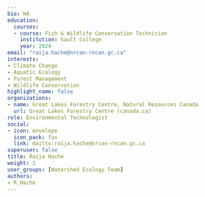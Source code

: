 ```yaml
--- 
bio: NA
education:
  courses:
  - course: Fish & Wildlife Conservation Technician
    institution: Sault College
    year: 2024
email: "raija.hache@nrcan-rncan.gc.ca"
interests:
- Climate Change
- Aquatic Ecology
- Forest Management
- Wildlife Conservation
highlight_name: false
organizations:
- name: Great Lakes Forestry Centre, Natural Resources Canada
  url: Great Lakes Forestry Centre (canada.ca)
role: Environmental Technologist
social:
- icon: envelope
  icon_pack: fas
  link: mailto:raija.hache@nrcan-rncan.gc.ca
superuser: false
title: Raija Hache
weight: 2
user_groups: [Watershed Ecology Team]
authors:
- R_Hache
---
```










